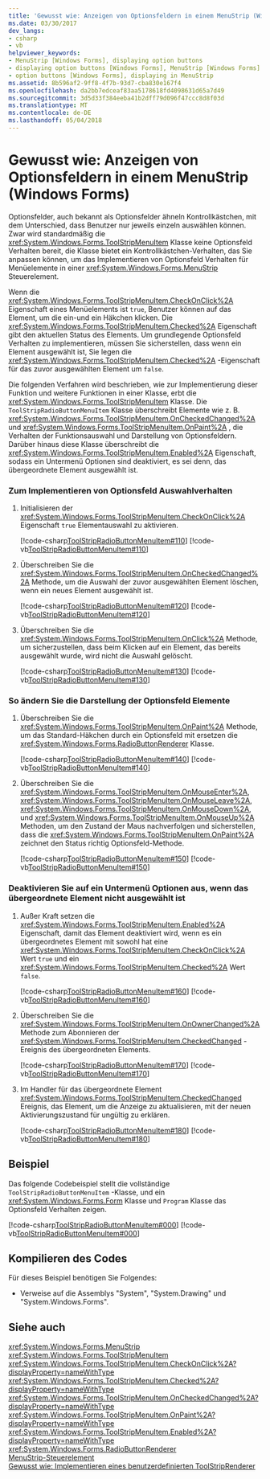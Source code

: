 ```yaml
---
title: 'Gewusst wie: Anzeigen von Optionsfeldern in einem MenuStrip (Windows Forms)'
ms.date: 03/30/2017
dev_langs:
- csharp
- vb
helpviewer_keywords:
- MenuStrip [Windows Forms], displaying option buttons
- displaying option buttons [Windows Forms], MenuStrip [Windows Forms]
- option buttons [Windows Forms], displaying in MenuStrip
ms.assetid: 8b596af2-9ff8-4f7b-93d7-cba830e167f4
ms.openlocfilehash: da2bb7edceaf83aa5178618fd4098631d65a7d49
ms.sourcegitcommit: 3d5d33f384eeba41b2dff79d096f47ccc8d8f03d
ms.translationtype: MT
ms.contentlocale: de-DE
ms.lasthandoff: 05/04/2018
---
```

# <a name="how-to-display-option-buttons-in-a-menustrip-windows-forms"></a>Gewusst wie: Anzeigen von Optionsfeldern in einem MenuStrip (Windows Forms)
Optionsfelder, auch bekannt als Optionsfelder ähneln Kontrollkästchen, mit dem Unterschied, dass Benutzer nur jeweils einzeln auswählen können. Zwar wird standardmäßig die <xref:System.Windows.Forms.ToolStripMenuItem> Klasse keine Optionsfeld Verhalten bereit, die Klasse bietet ein Kontrollkästchen-Verhalten, das Sie anpassen können, um das Implementieren von Optionsfeld Verhalten für Menüelemente in einer <xref:System.Windows.Forms.MenuStrip> Steuerelement.  
  
 Wenn die <xref:System.Windows.Forms.ToolStripMenuItem.CheckOnClick%2A> Eigenschaft eines Menüelements ist `true`, Benutzer können auf das Element, um die ein-und ein Häkchen klicken. Die <xref:System.Windows.Forms.ToolStripMenuItem.Checked%2A> Eigenschaft gibt den aktuellen Status des Elements. Um grundlegende Optionsfeld Verhalten zu implementieren, müssen Sie sicherstellen, dass wenn ein Element ausgewählt ist, Sie legen die <xref:System.Windows.Forms.ToolStripMenuItem.Checked%2A> -Eigenschaft für das zuvor ausgewählten Element um `false`.  
  
 Die folgenden Verfahren wird beschrieben, wie zur Implementierung dieser Funktion und weitere Funktionen in einer Klasse, erbt die <xref:System.Windows.Forms.ToolStripMenuItem> Klasse. Die `ToolStripRadioButtonMenuItem` Klasse überschreibt Elemente wie z. B. <xref:System.Windows.Forms.ToolStripMenuItem.OnCheckedChanged%2A> und <xref:System.Windows.Forms.ToolStripMenuItem.OnPaint%2A> , die Verhalten der Funktionsauswahl und Darstellung von Optionsfeldern. Darüber hinaus diese Klasse überschreibt die <xref:System.Windows.Forms.ToolStripMenuItem.Enabled%2A> Eigenschaft, sodass ein Untermenü Optionen sind deaktiviert, es sei denn, das übergeordnete Element ausgewählt ist.  
  
### <a name="to-implement-option-button-selection-behavior"></a>Zum Implementieren von Optionsfeld Auswahlverhalten  
  
1.  Initialisieren der <xref:System.Windows.Forms.ToolStripMenuItem.CheckOnClick%2A> Eigenschaft `true` Elementauswahl zu aktivieren.  
  
     [!code-csharp[ToolStripRadioButtonMenuItem#110](../../../../samples/snippets/csharp/VS_Snippets_Winforms/ToolStripRadioButtonMenuItem/cs/ToolStripRadioButtonMenuItem.cs#110)]
     [!code-vb[ToolStripRadioButtonMenuItem#110](../../../../samples/snippets/visualbasic/VS_Snippets_Winforms/ToolStripRadioButtonMenuItem/vb/ToolStripRadioButtonMenuItem.vb#110)]  
  
2.  Überschreiben Sie die <xref:System.Windows.Forms.ToolStripMenuItem.OnCheckedChanged%2A> Methode, um die Auswahl der zuvor ausgewählten Element löschen, wenn ein neues Element ausgewählt ist.  
  
     [!code-csharp[ToolStripRadioButtonMenuItem#120](../../../../samples/snippets/csharp/VS_Snippets_Winforms/ToolStripRadioButtonMenuItem/cs/ToolStripRadioButtonMenuItem.cs#120)]
     [!code-vb[ToolStripRadioButtonMenuItem#120](../../../../samples/snippets/visualbasic/VS_Snippets_Winforms/ToolStripRadioButtonMenuItem/vb/ToolStripRadioButtonMenuItem.vb#120)]  
  
3.  Überschreiben Sie die <xref:System.Windows.Forms.ToolStripMenuItem.OnClick%2A> Methode, um sicherzustellen, dass beim Klicken auf ein Element, das bereits ausgewählt wurde, wird nicht die Auswahl gelöscht.  
  
     [!code-csharp[ToolStripRadioButtonMenuItem#130](../../../../samples/snippets/csharp/VS_Snippets_Winforms/ToolStripRadioButtonMenuItem/cs/ToolStripRadioButtonMenuItem.cs#130)]
     [!code-vb[ToolStripRadioButtonMenuItem#130](../../../../samples/snippets/visualbasic/VS_Snippets_Winforms/ToolStripRadioButtonMenuItem/vb/ToolStripRadioButtonMenuItem.vb#130)]  
  
### <a name="to-modify-the-appearance-of-the-option-button-items"></a>So ändern Sie die Darstellung der Optionsfeld Elemente  
  
1.  Überschreiben Sie die <xref:System.Windows.Forms.ToolStripMenuItem.OnPaint%2A> Methode, um das Standard-Häkchen durch ein Optionsfeld mit ersetzen die <xref:System.Windows.Forms.RadioButtonRenderer> Klasse.  
  
     [!code-csharp[ToolStripRadioButtonMenuItem#140](../../../../samples/snippets/csharp/VS_Snippets_Winforms/ToolStripRadioButtonMenuItem/cs/ToolStripRadioButtonMenuItem.cs#140)]
     [!code-vb[ToolStripRadioButtonMenuItem#140](../../../../samples/snippets/visualbasic/VS_Snippets_Winforms/ToolStripRadioButtonMenuItem/vb/ToolStripRadioButtonMenuItem.vb#140)]  
  
2.  Überschreiben Sie die <xref:System.Windows.Forms.ToolStripMenuItem.OnMouseEnter%2A>, <xref:System.Windows.Forms.ToolStripMenuItem.OnMouseLeave%2A>, <xref:System.Windows.Forms.ToolStripMenuItem.OnMouseDown%2A>, und <xref:System.Windows.Forms.ToolStripMenuItem.OnMouseUp%2A> Methoden, um den Zustand der Maus nachverfolgen und sicherstellen, dass die <xref:System.Windows.Forms.ToolStripMenuItem.OnPaint%2A> zeichnet den Status richtig Optionsfeld-Methode.  
  
     [!code-csharp[ToolStripRadioButtonMenuItem#150](../../../../samples/snippets/csharp/VS_Snippets_Winforms/ToolStripRadioButtonMenuItem/cs/ToolStripRadioButtonMenuItem.cs#150)]
     [!code-vb[ToolStripRadioButtonMenuItem#150](../../../../samples/snippets/visualbasic/VS_Snippets_Winforms/ToolStripRadioButtonMenuItem/vb/ToolStripRadioButtonMenuItem.vb#150)]  
  
### <a name="to-disable-options-on-a-submenu-when-the-parent-item-is-not-selected"></a>Deaktivieren Sie auf ein Untermenü Optionen aus, wenn das übergeordnete Element nicht ausgewählt ist  
  
1.  Außer Kraft setzen die <xref:System.Windows.Forms.ToolStripMenuItem.Enabled%2A> Eigenschaft, damit das Element deaktiviert wird, wenn es ein übergeordnetes Element mit sowohl hat eine <xref:System.Windows.Forms.ToolStripMenuItem.CheckOnClick%2A> Wert `true` und ein <xref:System.Windows.Forms.ToolStripMenuItem.Checked%2A> Wert `false`.  
  
     [!code-csharp[ToolStripRadioButtonMenuItem#160](../../../../samples/snippets/csharp/VS_Snippets_Winforms/ToolStripRadioButtonMenuItem/cs/ToolStripRadioButtonMenuItem.cs#160)]
     [!code-vb[ToolStripRadioButtonMenuItem#160](../../../../samples/snippets/visualbasic/VS_Snippets_Winforms/ToolStripRadioButtonMenuItem/vb/ToolStripRadioButtonMenuItem.vb#160)]  
  
2.  Überschreiben Sie die <xref:System.Windows.Forms.ToolStripMenuItem.OnOwnerChanged%2A> Methode zum Abonnieren der <xref:System.Windows.Forms.ToolStripMenuItem.CheckedChanged> -Ereignis des übergeordneten Elements.  
  
     [!code-csharp[ToolStripRadioButtonMenuItem#170](../../../../samples/snippets/csharp/VS_Snippets_Winforms/ToolStripRadioButtonMenuItem/cs/ToolStripRadioButtonMenuItem.cs#170)]
     [!code-vb[ToolStripRadioButtonMenuItem#170](../../../../samples/snippets/visualbasic/VS_Snippets_Winforms/ToolStripRadioButtonMenuItem/vb/ToolStripRadioButtonMenuItem.vb#170)]  
  
3.  Im Handler für das übergeordnete Element <xref:System.Windows.Forms.ToolStripMenuItem.CheckedChanged> Ereignis, das Element, um die Anzeige zu aktualisieren, mit der neuen Aktivierungszustand für ungültig zu erklären.  
  
     [!code-csharp[ToolStripRadioButtonMenuItem#180](../../../../samples/snippets/csharp/VS_Snippets_Winforms/ToolStripRadioButtonMenuItem/cs/ToolStripRadioButtonMenuItem.cs#180)]
     [!code-vb[ToolStripRadioButtonMenuItem#180](../../../../samples/snippets/visualbasic/VS_Snippets_Winforms/ToolStripRadioButtonMenuItem/vb/ToolStripRadioButtonMenuItem.vb#180)]  
  
## <a name="example"></a>Beispiel  
 Das folgende Codebeispiel stellt die vollständige `ToolStripRadioButtonMenuItem` -Klasse, und ein <xref:System.Windows.Forms.Form> Klasse und `Program` Klasse das Optionsfeld Verhalten zeigen.  
  
 [!code-csharp[ToolStripRadioButtonMenuItem#000](../../../../samples/snippets/csharp/VS_Snippets_Winforms/ToolStripRadioButtonMenuItem/cs/ToolStripRadioButtonMenuItem.cs#000)]
 [!code-vb[ToolStripRadioButtonMenuItem#000](../../../../samples/snippets/visualbasic/VS_Snippets_Winforms/ToolStripRadioButtonMenuItem/vb/ToolStripRadioButtonMenuItem.vb#000)]  
  
## <a name="compiling-the-code"></a>Kompilieren des Codes  
 Für dieses Beispiel benötigen Sie Folgendes:  
  
-   Verweise auf die Assemblys "System", "System.Drawing" und "System.Windows.Forms".  
  
## <a name="see-also"></a>Siehe auch  
 <xref:System.Windows.Forms.MenuStrip>  
 <xref:System.Windows.Forms.ToolStripMenuItem>  
 <xref:System.Windows.Forms.ToolStripMenuItem.CheckOnClick%2A?displayProperty=nameWithType>  
 <xref:System.Windows.Forms.ToolStripMenuItem.Checked%2A?displayProperty=nameWithType>  
 <xref:System.Windows.Forms.ToolStripMenuItem.OnCheckedChanged%2A?displayProperty=nameWithType>  
 <xref:System.Windows.Forms.ToolStripMenuItem.OnPaint%2A?displayProperty=nameWithType>  
 <xref:System.Windows.Forms.ToolStripMenuItem.Enabled%2A?displayProperty=nameWithType>  
 <xref:System.Windows.Forms.RadioButtonRenderer>  
 [MenuStrip-Steuerelement](../../../../docs/framework/winforms/controls/menustrip-control-windows-forms.md)  
 [Gewusst wie: Implementieren eines benutzerdefinierten ToolStripRenderer](../../../../docs/framework/winforms/controls/how-to-implement-a-custom-toolstriprenderer.md)
